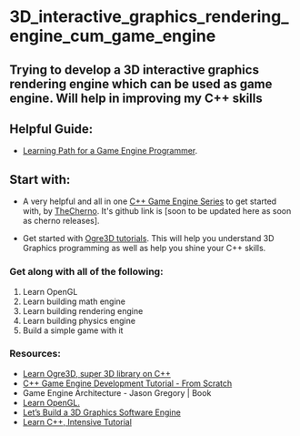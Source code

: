 # 3D_interactive_graphics_rendering_engine_cum_game_engine
## Trying to develop a 3D interactive graphics rendering engine which can be used as game engine. Will help in improving my C++ skills

## Helpful Guide:
* [Learning Path for a Game Engine Programmer](https://miloyip.github.io/game-programmer/game-programmer.pdf).

## Start with:
* A very helpful and all in one [C++ Game Engine Series](https://www.youtube.com/watch?v=JxIZbV_XjAs&list=PLlrATfBNZ98dC-V-N3m0Go4deliWHPFwT) to get started with, by [TheCherno](https://twitter.com/TheCherno?ref_src=twsrc%5Egoogle%7Ctwcamp%5Eserp%7Ctwgr%5Eauthor). It's github link is [soon to be updated here as soon as cherno releases].

* Get started with [Ogre3D tutorials](http://wiki.ogre3d.org/Tutorials). This will help you understand 3D Graphics programming as well as help you shine your C++ skills.

### Get along with all of the following:
1. Learn OpenGL
2. Learn building math engine
3. Learn building rendering engine
4. Learn building physics engine
5. Build a simple game with it

### Resources:
* [Learn Ogre3D, super 3D library on C++](http://wiki.ogre3d.org/Tutorials)
* [C++ Game Engine Development Tutorial - From Scratch](https://www.youtube.com/playlist?list=PLlrATfBNZ98fqE45g3jZA_hLGUrD4bo6_)
* Game Engine Architecture - Jason Gregory | Book
* [Learn OpenGL.](https://learnopengl.com/)
* [Let’s Build a 3D Graphics Software Engine](https://gamedevelopment.tutsplus.com/series/lets-build-a-3d-graphics-software-engine--gamedev-12718)
* [Learn C++, Intensive Tutorial](https://www.geeksforgeeks.org/c-plus-plus/)
